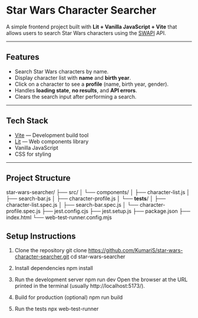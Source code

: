 # Star Wars Character Searcher

A simple frontend project built with **Lit + Vanilla JavaScript + Vite** that allows users to search Star Wars characters using the [SWAPI](https://swapi.dev/) API.

---

## Features

- Search Star Wars characters by name.
- Display character list with **name** and **birth year**.
- Click on a character to see a **profile** (name, birth year, gender).
- Handles **loading state**, **no results**, and **API errors**.
- Clears the search input after performing a search.

---

## Tech Stack

- [Vite](https://vitejs.dev/) — Development build tool
- [Lit](https://lit.dev/) — Web components library
- Vanilla JavaScript
- CSS for styling

---

## Project Structure
star-wars-searcher/
├── src/
│   └── components/
│       ├── character-list.js
│       ├── search-bar.js
│       ├── character-profile.js
│       └── __tests__/
│           ├── character-list.spec.js
│           ├── search-bar.spec.js
│           └── character-profile.spec.js
├── jest.config.cjs
├── jest.setup.js
├── package.json
├── index.html
└── web-test-runner.config.mjs


## Setup Instructions

1. Clone the repository
git clone https://github.com/KumariS/star-wars-character-searcher.git
cd star-wars-searcher

2. Install dependencies
npm install

3. Run the development server
npm run dev
Open the browser at the URL printed in the terminal (usually http://localhost:5173/).

4. Build for production (optional)
npm run build

5. Run the tests
npx web-test-runner